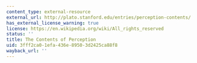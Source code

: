 ```yaml
---
content_type: external-resource
external_url: http://plato.stanford.edu/entries/perception-contents/
has_external_license_warning: true
license: https://en.wikipedia.org/wiki/All_rights_reserved
status: ''
title: The Contents of Perception
uid: 3fff2ca0-1efa-436e-8950-3d2425ca88f8
wayback_url: ''
---
```

